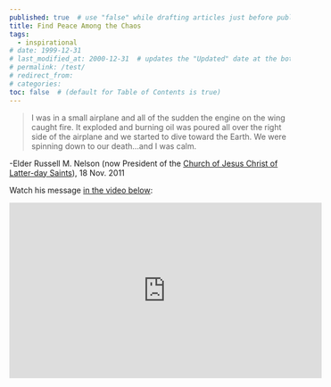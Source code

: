```yaml
---
published: true  # use "false" while drafting articles just before publishing
title: Find Peace Among the Chaos
tags: 
  - inspirational
# date: 1999-12-31
# last_modified_at: 2000-12-31  # updates the "Updated" date at the bottom!
# permalink: /test/
# redirect_from: 
# categories: 
toc: false  # (default for Table of Contents is true)
---
```


> I was in a small airplane and all of the sudden the engine on the wing caught fire. It exploded and burning oil was poured all over the right side of the airplane and we started to dive toward the Earth. We were spinning down to our death...and I was calm.

-Elder Russell M. Nelson (now President of the [Church of Jesus Christ of Latter-day Saints](https://www.churchofjesuschrist.org/)), 18 Nov. 2011

Watch his message [in the video below](https://www.youtube.com/embed/EMwKxmTLaCs):

<iframe width="560" height="315" src="https://www.youtube.com/embed/EMwKxmTLaCs" frameborder="0" allow="accelerometer; autoplay; clipboard-write; encrypted-media; gyroscope; picture-in-picture" allowfullscreen></iframe>

